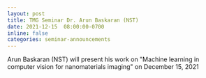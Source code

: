 ```yaml
---
layout: post
title: TMG Seminar Dr. Arun Baskaran (NST)
date: 2021-12-15  08:00:00-0700
inline: false
categories: seminar-announcements
---
```


Arun Baskaran (NST)  will present his work on "Machine learning in computer vision for nanomaterials imaging" on December 15, 2021 


